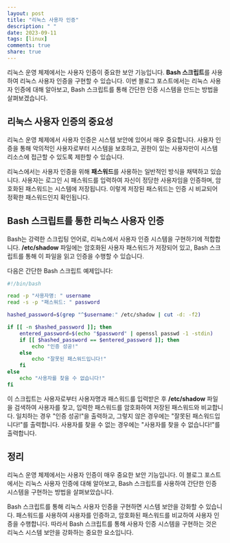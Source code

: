 ```yaml
---
layout: post
title: "리눅스 사용자 인증"
description: " "
date: 2023-09-11
tags: [linux]
comments: true
share: true
---
```


리눅스 운영 체제에서는 사용자 인증이 중요한 보안 기능입니다. **Bash 스크립트**를 사용하여 리눅스 사용자 인증을 구현할 수 있습니다. 이번 블로그 포스트에서는 리눅스 사용자 인증에 대해 알아보고, Bash 스크립트를 통해 간단한 인증 시스템을 만드는 방법을 살펴보겠습니다.

## 리눅스 사용자 인증의 중요성

리눅스 운영 체제에서 사용자 인증은 시스템 보안에 있어서 매우 중요합니다. 사용자 인증을 통해 악의적인 사용자로부터 시스템을 보호하고, 권한이 있는 사용자만이 시스템 리소스에 접근할 수 있도록 제한할 수 있습니다.

리눅스에서는 사용자 인증을 위해 **패스워드**를 사용하는 일반적인 방식을 채택하고 있습니다. 사용자는 로그인 시 패스워드를 입력하여 자신이 정당한 사용자임을 인증하며, 암호화된 패스워드는 시스템에 저장됩니다. 이렇게 저장된 패스워드는 인증 시 비교되어 정확한 패스워드인지 확인됩니다.

## Bash 스크립트를 통한 리눅스 사용자 인증

Bash는 강력한 스크립팅 언어로, 리눅스에서 사용자 인증 시스템을 구현하기에 적합합니다. **/etc/shadow** 파일에는 암호화된 사용자 패스워드가 저장되어 있고, Bash 스크립트를 통해 이 파일을 읽고 인증을 수행할 수 있습니다.

다음은 간단한 Bash 스크립트 예제입니다:

```bash
#!/bin/bash

read -p "사용자명: " username
read -s -p "패스워드: " password

hashed_password=$(grep "^$username:" /etc/shadow | cut -d: -f2)

if [[ -n $hashed_password ]]; then
    entered_password=$(echo "$password" | openssl passwd -1 -stdin)
    if [[ $hashed_password == $entered_password ]]; then
        echo "인증 성공!"
    else
        echo "잘못된 패스워드입니다!"
    fi
else
    echo "사용자를 찾을 수 없습니다!"
fi
```

이 스크립트는 사용자로부터 사용자명과 패스워드를 입력받은 후 **/etc/shadow** 파일을 검색하여 사용자를 찾고, 입력한 패스워드를 암호화하여 저장된 패스워드와 비교합니다. 일치하는 경우 "인증 성공!"을 출력하고, 그렇지 않은 경우에는 "잘못된 패스워드입니다!"를 출력합니다. 사용자를 찾을 수 없는 경우에는 "사용자를 찾을 수 없습니다!"를 출력합니다.

## 정리

리눅스 운영 체제에서는 사용자 인증이 매우 중요한 보안 기능입니다. 이 블로그 포스트에서는 리눅스 사용자 인증에 대해 알아보고, Bash 스크립트를 사용하여 간단한 인증 시스템을 구현하는 방법을 살펴보았습니다.

Bash 스크립트를 통해 리눅스 사용자 인증을 구현하면 시스템 보안을 강화할 수 있습니다. 패스워드를 사용하여 사용자를 인증하고, 암호화된 패스워드를 비교하여 사용자 인증을 수행합니다. 따라서 Bash 스크립트를 통해 사용자 인증 시스템을 구현하는 것은 리눅스 시스템 보안을 강화하는 중요한 요소입니다.